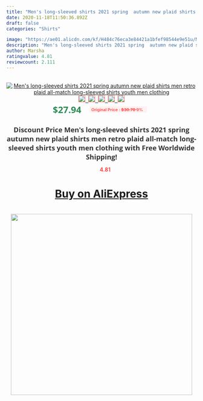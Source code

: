 ```yaml
---
title: "Men's long-sleeved shirts 2021 spring  autumn new plaid shirts men retro plaid all-match long-sleeved shirts youth men clothing"
date: 2020-11-18T11:50:36.892Z
draft: false
categories: "Shirts"

image: "https://ae01.alicdn.com/kf/H484c76eca3e84421a1bfef98544e9e51u/Men-s-long-sleeved-shirts-2021-spring-autumn-new-plaid-shirts-men-retro-plaid-all-match.jpg"
description: "Men's long-sleeved shirts 2021 spring  autumn new plaid shirts men retro plaid all-match long-sleeved shirts youth men clothing"
author: Marsha
ratingvalue: 4.81
reviewcount: 2.111
---
```

<br>
<div style="text-align: center;">
<a href="https://s.click.aliexpress.com/e/_AktIcz" target="_blank" rel="nofollow noopener noreferrer"><img alt="Men's long-sleeved shirts 2021 spring  autumn new plaid shirts men retro plaid all-match long-sleeved shirts youth men clothing" class="magnifier-image" src="https://ae01.alicdn.com/kf/H484c76eca3e84421a1bfef98544e9e51u/Men-s-long-sleeved-shirts-2021-spring-autumn-new-plaid-shirts-men-retro-plaid-all-match.jpg_640x640.jpg">
<br>
<img style="border:1px solid salmon" src="https://ae01.alicdn.com/kf/H484c76eca3e84421a1bfef98544e9e51u/Men-s-long-sleeved-shirts-2021-spring-autumn-new-plaid-shirts-men-retro-plaid-all-match.jpg_120x120.jpg">&nbsp;&nbsp;<img style="border:1px solid salmon" src="https://ae01.alicdn.com/kf/H2631c03b17704e8086eb4080a520a19eL/Men-s-long-sleeved-shirts-2021-spring-autumn-new-plaid-shirts-men-retro-plaid-all-match.jpg_120x120.jpg">&nbsp;&nbsp;<img style="border:1px solid salmon" src="https://ae01.alicdn.com/kf/Hfb2dae8ddc674ce1ab4342cb50bc25021/Men-s-long-sleeved-shirts-2021-spring-autumn-new-plaid-shirts-men-retro-plaid-all-match.jpg_120x120.jpg">&nbsp;&nbsp;<img style="border:1px solid salmon" src="https://ae01.alicdn.com/kf/H79c4698140744fc89524f0919e8f8b317/Men-s-long-sleeved-shirts-2021-spring-autumn-new-plaid-shirts-men-retro-plaid-all-match.jpg_120x120.jpg">&nbsp;&nbsp;<img style="border:1px solid salmon" src="https://ae01.alicdn.com/kf/H8cc8cb966fe6454b88a85e4d990bb6d2a/Men-s-long-sleeved-shirts-2021-spring-autumn-new-plaid-shirts-men-retro-plaid-all-match.jpg_120x120.jpg"></a></div><br0>
<div style="text-align: center;"><span style="background-color: white; border: 0px; box-sizing: border-box; color: seagreen; display: inline-block; font-family: &quot;open sans&quot; , &quot;arial&quot; , &quot;helvetica&quot; , sans-serif , &quot;heiti&quot;; font-size: 24px; font-stretch: inherit; font-weight: 700; line-height: inherit; margin: 0px 10px 0px 0px; padding: 0px; vertical-align: middle;">$27.94 </span>
<span style="background: rgb(255 , 241 , 241); border-radius: 3px; border: 0px; box-sizing: border-box; color: #ff4747; display: inline-block; font-family: inherit; font-size: 12px; font-stretch: inherit; font-style: inherit; font-variant: inherit; font-weight: 600; line-height: inherit; margin: 0px; padding: 2px 5px; transform: scale(0.9); vertical-align: middle;">Original Price : <b style="text-decoration: line-through;">$30.70 </b> 9%&nbsp;&nbsp;</span></div>
<h1 style="color: #333333; display: inline-block; font-family: &quot;open sans&quot; , &quot;arial&quot; , &quot;helvetica&quot; , sans-serif , &quot;heiti&quot;; font-size: 18px; font-stretch: inherit; font-weight: 700; text-align: center;">Discount Price Men's long-sleeved shirts 2021 spring  autumn new plaid shirts men retro plaid all-match long-sleeved shirts youth men clothing with Free Worldwide Shipping!</h1>
<div style="color: #ff4747; text-align: center;">
<img src="https://4.bp.blogspot.com/-M0ZcTcb-5uY/XleCXlxnR4I/AAAAAAAAAEc/OrjgMkXV1oMQFaCRZj5HQwOCBcu3w1FegCPcBGAYYCw/s1600/star.png" style="height: 15px;">&nbsp;<b>4.81</b></div>
<div class="button_cont" align="center"><a class="buynow_a" href="https://s.click.aliexpress.com/e/_AktIcz" target="_blank" rel="nofollow noopener noreferrer"><H1>Buy on AliExpress</H1></a></div><br>
<div class="separator" style="clear: both; text-align: center;">
<img src="https://lh3.googleusercontent.com/-pTy5HemUv9M/XlePHvY0dAI/AAAAAAAAAE4/0nX5iRUoIWY8eMW9Dpxeirr157OZliDIgCLcBGAsYHQ/s1600/badge.gif" width="480">
</div>
